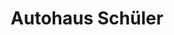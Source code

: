 ---
title: "Autohaus Schüler"
url: /wilkau-hasslau/autohaus-schueler-am-schmelzbach-2/
shop: Autohaus
---